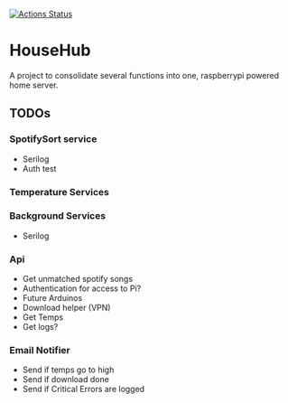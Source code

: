 [![Actions Status](https://github.com/NolanKingdon/HomeHub/workflows/dotnet-core/badge.svg)](https://github.com/NolanKingdon/HomeHub/actions)

# HouseHub

A project to consolidate several functions into one, raspberrypi powered home server.

## TODOs


### SpotifySort service
- Serilog
- Auth test

### Temperature Services

### Background Services

- Serilog

### Api
- Get unmatched spotify songs
- Authentication for access to Pi?
- Future Arduinos
- Download helper (VPN)
- Get Temps
- Get logs?

### Email Notifier
- Send if temps go to high
- Send if download done
- Send if Critical Errors are logged